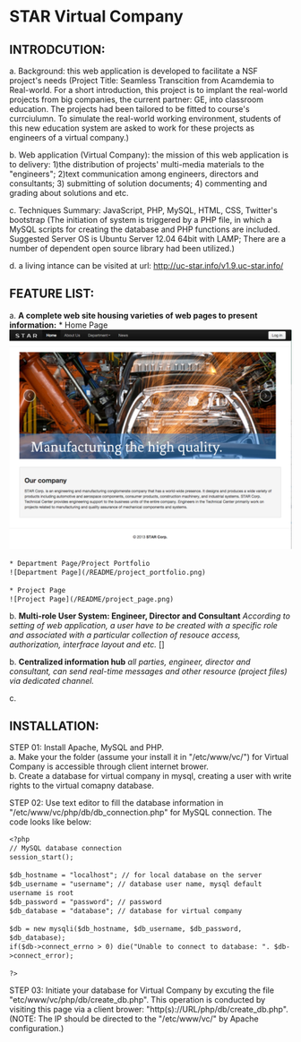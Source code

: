 STAR Virtual Company
=====================

INTRODCUTION:
-------------
a. Background: this web application is developed to facilitate a NSF project's needs (Project Title:
Seamless Transcition from Acamdemia to Real-world. For a short introduction, this project is to implant 
the real-world projects from big companies, the current partner: GE, into classroom education. The projects had been tailored 
to be fitted to course's currciulumn. To simulate the real-world working environment, students of this new education system 
are asked to work for these projects as engineers of a virtual company.)

b. Web application (Virtual Company): the mission of this web application is to delivery: 1)the distribution of projects'
multi-media materials to the "engineers"; 2)text communication among engineers, directors and consultants; 3) submitting of
solution documents; 4) commenting and grading about solutions and etc.

c. Techniques Summary:  JavaScript, PHP, MySQL, HTML, CSS, Twitter's bootstrap
(The initiation of system is triggered by a PHP file, in which a MySQL scripts for creating the database and PHP functions 
are included. Suggested Server OS is Ubuntu Server 12.04 64bit with LAMP; There are a number of dependent open source library had been utilized.)

d. a living intance can be visited at url: http://uc-star.info/v1.9.uc-star.info/

FEATURE LIST:
-------------
a. **A complete web site housing varieties of web pages to present information:**
	* Home Page
	![Home Page](/README/home_page.png)

	* Department Page/Project Portfolio
	![Department Page](/README/project_portfolio.png)

	* Project Page
	![Project Page](/README/project_page.png)

b. **Multi-role User System: Engineer, Director and Consultant**
  *According to setting of web application, a user have to be created with a specific role and associated with a particular collection of resouce access, authorization, interfrace layout and etc.*
  []

b. **Centralized information hub**
	*all parties, engineer, director and consultant, can send real-time messages and other resource (project files) via dedicated channel.*

c. 





INSTALLATION:
--------------

STEP 01: Install Apache, MySQL and PHP. <br /> 
a. Make your the folder (assume your install it in "/etc/www/vc/") for Virtual Company is accessible through client internet brower.<br /> 
b. Create a database for virtual company in mysql, creating a user with write rights to the virtual comapny database.<br /> 

STEP 02: Use text editor to fill the database information in "/etc/www/vc/php/db/db_connection.php" for MySQL connection.
The code looks like below:

```
<?php
// MySQL database connection
session_start();

$db_hostname = "localhost"; // for local database on the server
$db_username = "username"; // database user name, mysql default username is root
$db_password = "password"; // password
$db_database = "database"; // database for virtual company

$db = new mysqli($db_hostname, $db_username, $db_password, $db_database);
if($db->connect_errno > 0) die("Unable to connect to database: ". $db->connect_error);

?>
```

STEP 03: Initiate your database for Virtual Company by excuting the file "etc/www/vc/php/db/create_db.php".
This operation is conducted by visiting this page via a client brower: "http(s)://URL/php/db/create_db.php".
(NOTE: The IP should be directed to the "/etc/www/vc/" by Apache configuration.) 
